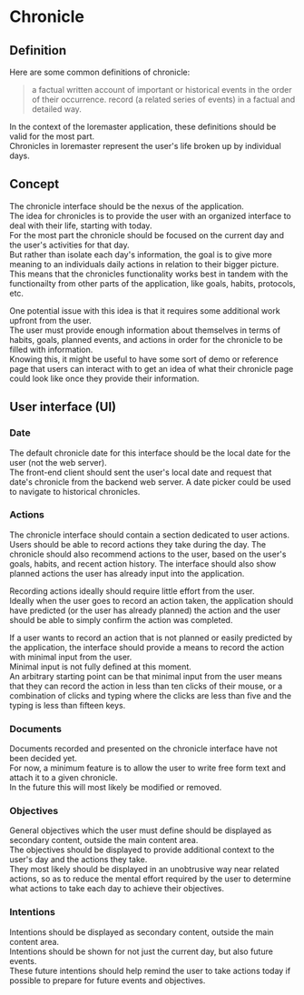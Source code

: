 # Chronicle

## Definition

Here are some common definitions of chronicle:

> a factual written account of important or historical events in the order of their occurrence.
> record (a related series of events) in a factual and detailed way.

In the context of the loremaster application, these definitions should be valid for the most part.  
Chronicles in loremaster represent the user's life broken up by individual days.  

## Concept

The chronicle interface should be the nexus of the application.  
The idea for chronicles is to provide the user with an organized interface to deal with their life, starting with today.  
For the most part the chronicle should be focused on the current day and the user's activities for that day.  
But rather than isolate each day's information, the goal is to give more meaning to an individuals daily actions in relation to their bigger picture.  
This means that the chronicles functionality works best in tandem with the functionailty from other parts of the application, like goals, habits, protocols, etc.  

One potential issue with this idea is that it requires some additional work upfront from the user.  
The user must provide enough information about themselves in terms of habits, goals, planned events, and actions in order for the chronicle to be filled with information.  
Knowing this, it might be useful to have some sort of demo or reference page that users can interact with to get an idea of what their chronicle page could look like once they provide their information.

## User interface (UI)

### Date

The default chronicle date for this interface should be the local date for the user (not the web server).  
The front-end client should sent the user's local date and request that date's chronicle from the backend web server.
A date picker could be used to navigate to historical chronicles.

### Actions

The chronicle interface should contain a section dedicated to user actions.
Users should be able to record actions they take during the day.
The chronicle should also recommend actions to the user, based on the user's goals, habits, and recent action history.
The interface should also show planned actions the user has already input into the application.

Recording actions ideally should require little effort from the user.  
Ideally when the user goes to record an action taken, the application should have predicted (or the user has already planned) the action and the user should be able to simply confirm the action was completed.

If a user wants to record an action that is not planned or easily predicted by the application, the interface should provide a means to record the action with minimal input from the user.  
Minimal input is not fully defined at this moment.  
An arbitrary starting point can be that minimal input from the user means that they can record the action in less than ten clicks of their mouse, or a combination of clicks and typing where the clicks are less than five and the typing is less than fifteen keys.

### Documents

Documents recorded and presented on the chronicle interface have not been decided yet.  
For now, a minimum feature is to allow the user to write free form text and attach it to a given chronicle.  
In the future this will most likely be modified or removed.  

### Objectives

General objectives which the user must define should be displayed as secondary content, outside the main content area.  
The objectives should be displayed to provide additional context to the user's day and the actions they take.  
They most likely should be displayed in an unobtrusive way near related actions, so as to reduce the mental effort required by the user to determine what actions to take each day to achieve their objectives.

### Intentions

Intentions should be displayed as secondary content, outside the main content area.  
Intentions should be shown for not just the current day, but also future events.  
These future intentions should help remind the user to take actions today if possible to prepare for future events and objectives.  
